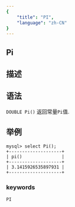 ```yaml
---
{
    "title": "PI",
    "language": "zh-CN"
}
---
```


## Pi

## 描述
## 语法

`DOUBLE Pi()`
返回常量`Pi`值.

## 举例

```
mysql> select Pi();
+--------------------+
| pi()               |
+--------------------+
| 3.1415926535897931 |
+--------------------+
```

### keywords
	PI
